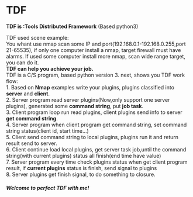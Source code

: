 # TDF
__TDF is :Tools Distributed Framework__ (Based python3)

TDF used scene example:  
    You whant use nmap scan some IP and port(192.168.0.1-192.168.0.255,port 21-65535), if only one computer install a nmap,  target firewall must have alarms.
    If used some computer install more nmap, scan wide range target, you can do it.  
    __TDF can help you achieve your job.__   
    TDF is a C/S program, based python version 3. next, shows you TDF work flow:   
    1. Based on __Nmap__ examples write your plugins, plugins classified into __server__ and __client__.  
    2. Server program read server plugins(Now,only support one server plugins), generated some __command string__, put __job task__.   
    3. Client program loop run read plugins, client plugins send info to server __get command string__.   
    4. Server program when client program get command string, set command string status(client id, start time...)   
    5. Client send command string to local plugins, plugins run it and return result send to server.   
    6. Client continue load local plugins, get server task job,until the command string(with current plugins) status all finish(end time have value)   
    7. Server program every time check plugins status when get client program result, if __current plugins__ status is finish, send signal to plugins  
    8. Server plugins get finish signal, to do something to closure.   
###### __Welcome to perfect TDF with me!__
